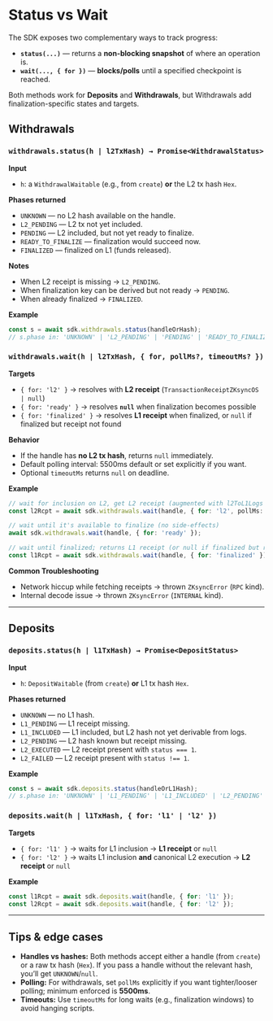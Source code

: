 # Status vs Wait

The SDK exposes two complementary ways to track progress:

- **`status(...)`** — returns a **non-blocking snapshot** of where an operation is.
- **`wait(..., { for })`** — **blocks/polls** until a specified checkpoint is reached.

Both methods work for **Deposits** and **Withdrawals**, but Withdrawals add finalization-specific states and targets.

## Withdrawals

### `withdrawals.status(h | l2TxHash) → Promise<WithdrawalStatus>`

**Input**

- `h`: a `WithdrawalWaitable` (e.g., from `create`) **or** the L2 tx hash `Hex`.

**Phases returned**

- `UNKNOWN` — no L2 hash available on the handle.
- `L2_PENDING` — L2 tx not yet included.
- `PENDING` — L2 included, but not yet ready to finalize.
- `READY_TO_FINALIZE` — finalization would succeed now.
- `FINALIZED` — finalized on L1 (funds released).

**Notes**

- When L2 receipt is missing → `L2_PENDING`.
- When finalization key can be derived but not ready → `PENDING`.
- When already finalized → `FINALIZED`.

**Example**

```ts
const s = await sdk.withdrawals.status(handleOrHash);
// s.phase in: 'UNKNOWN' | 'L2_PENDING' | 'PENDING' | 'READY_TO_FINALIZE' | 'FINALIZED'
```

### `withdrawals.wait(h | l2TxHash, { for, pollMs?, timeoutMs? })`

**Targets**

- `{ for: 'l2' }` → resolves with **L2 receipt** (`TransactionReceiptZKsyncOS | null`)
- `{ for: 'ready' }` → resolves **`null`** when finalization becomes possible
- `{ for: 'finalized' }` → resolves **L1 receipt** when finalized, or `null` if finalized but receipt not found

**Behavior**

- If the handle has **no L2 tx hash**, returns `null` immediately.
- Default polling interval: 5500ms default or set explicitly if you want.
- Optional `timeoutMs` returns `null` on deadline.

**Example**

```ts
// wait for inclusion on L2, get L2 receipt (augmented with l2ToL1Logs if available)
const l2Rcpt = await sdk.withdrawals.wait(handle, { for: 'l2', pollMs: 5000 });

// wait until it's available to finalize (no side-effects)
await sdk.withdrawals.wait(handle, { for: 'ready' });

// wait until finalized; returns L1 receipt (or null if finalized but receipt not retrievable)
const l1Rcpt = await sdk.withdrawals.wait(handle, { for: 'finalized' });
```

**Common Troubleshooting**

- Network hiccup while fetching receipts → thrown `ZKsyncError` (`RPC` kind).
- Internal decode issue → thrown `ZKsyncError` (`INTERNAL` kind).

---

## Deposits

### `deposits.status(h | l1TxHash) → Promise<DepositStatus>`

**Input**

- `h`: `DepositWaitable` (from `create`) **or** L1 tx hash `Hex`.

**Phases returned**

- `UNKNOWN` — no L1 hash.
- `L1_PENDING` — L1 receipt missing.
- `L1_INCLUDED` — L1 included, but L2 hash not yet derivable from logs.
- `L2_PENDING` — L2 hash known but receipt missing.
- `L2_EXECUTED` — L2 receipt present with `status === 1`.
- `L2_FAILED` — L2 receipt present with `status !== 1`.

**Example**

```ts
const s = await sdk.deposits.status(handleOrL1Hash);
// s.phase in: 'UNKNOWN' | 'L1_PENDING' | 'L1_INCLUDED' | 'L2_PENDING' | 'L2_EXECUTED' | 'L2_FAILED'
```

### `deposits.wait(h | l1TxHash, { for: 'l1' | 'l2' })`

**Targets**

- `{ for: 'l1' }` → waits for L1 inclusion → **L1 receipt** or `null`
- `{ for: 'l2' }` → waits L1 inclusion **and** canonical L2 execution → **L2 receipt** or `null`

**Example**

```ts
const l1Rcpt = await sdk.deposits.wait(handle, { for: 'l1' });
const l2Rcpt = await sdk.deposits.wait(handle, { for: 'l2' });
```

---

## Tips & edge cases

- **Handles vs hashes:** Both methods accept either a handle (from `create`) or a raw tx hash (`Hex`). If you pass a handle without the relevant hash, you’ll get `UNKNOWN`/`null`.
- **Polling:** For withdrawals, set `pollMs` explicitly if you want tighter/looser polling; minimum enforced is **5500ms**.
- **Timeouts:** Use `timeoutMs` for long waits (e.g., finalization windows) to avoid hanging scripts.
